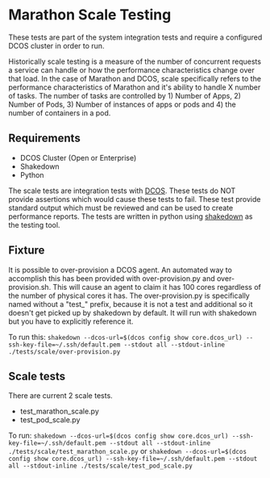 # Marathon Scale Testing

These tests are part of the system integration tests and require a configured DCOS cluster
in order to run.

Historically scale testing is a measure of the number of concurrent requests a service can handle or how the performance characteristics change over that load.   In the case of Marathon and DCOS, scale specifically refers to the performance characteristics of Marathon and it's ability to handle X number of tasks.   The number of tasks are controlled by 1) Number of Apps, 2) Number of Pods, 3) Number of instances of apps or pods and 4) the number of containers in a pod.

## Requirements

* DCOS Cluster (Open or Enterprise)
* Shakedown
* Python

The scale tests are integration tests with [DCOS](http://dcos.io).  These tests do NOT provide assertions which would cause these tests to fail.  These test provide standard output which must be reviewed and can be used to create performance reports.   The tests are written in python using [shakedown](https://github.com/dcos/shakedown) as the testing tool.

## Fixture

It is possible to over-provision a DCOS agent.   An automated way to accomplish this has been provided with over-provision.py and over-provision.sh.   This will cause an agent to claim it has 100 cores regardless of the number of physical cores it has.    The over-provision.py is specifically named without a "test_" prefix, because it is not a test and additional so it doesn't get picked up by shakedown by default.  It will run with shakedown but you have to explicitly reference it.

To run this: `shakedown --dcos-url=$(dcos config show core.dcos_url) --ssh-key-file=~/.ssh/default.pem --stdout all --stdout-inline ./tests/scale/over-provision.py`

## Scale tests

There are current 2 scale tests.

* test_marathon_scale.py
* test_pod_scale.py


To run:  `shakedown --dcos-url=$(dcos config show core.dcos_url) --ssh-key-file=~/.ssh/default.pem --stdout all --stdout-inline ./tests/scale/test_marathon_scale.py` or `shakedown --dcos-url=$(dcos config show core.dcos_url) --ssh-key-file=~/.ssh/default.pem --stdout all --stdout-inline ./tests/scale/test_pod_scale.py`
